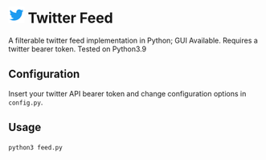 # ![](res/twitter.ico) Twitter Feed
A filterable twitter feed implementation in Python; GUI Available.
Requires a twitter bearer token.
Tested on Python3.9

## Configuration

Insert your twitter API bearer token and change configuration options in `config.py`.

## Usage

`python3 feed.py`
